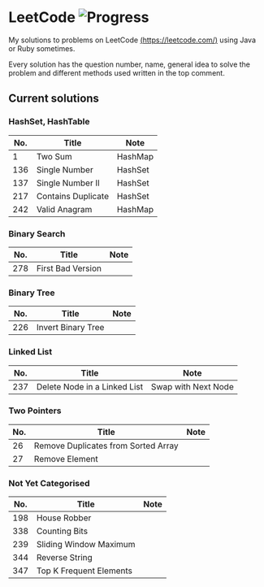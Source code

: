 # LeetCode ![Progress](https://img.shields.io/badge/progress-12%2F348-brightgreen.svg)
My solutions to problems on LeetCode [(https://leetcode.com/)](https://leetcode.com/) using Java or Ruby sometimes.

Every solution has the question number, name, general idea to solve the problem and different methods used written in the top comment.

## Current solutions
### HashSet, HashTable
No. | Title | Note
--- | --- | ---
1 | Two Sum | HashMap
136 | Single Number | HashSet
137 | Single Number II | HashSet
217 | Contains Duplicate | HashSet
242 | Valid Anagram | HashMap

### Binary Search
No. | Title | Note
--- | --- | ---
278 | First Bad Version |

### Binary Tree
No. | Title | Note
--- | --- | ---
226 | Invert Binary Tree |

### Linked List
No. | Title | Note
--- | --- | ---
237 | Delete Node in a Linked List | Swap with Next Node

### Two Pointers
No. | Title | Note
--- | --- | ---
26 | Remove Duplicates from Sorted Array |
27 | Remove Element |

### Not Yet Categorised
No. | Title | Note
--- | --- | ---
198 | House Robber |
338 | Counting Bits |
239 | Sliding Window Maximum |
344 | Reverse String |
347 | Top K Frequent Elements |
